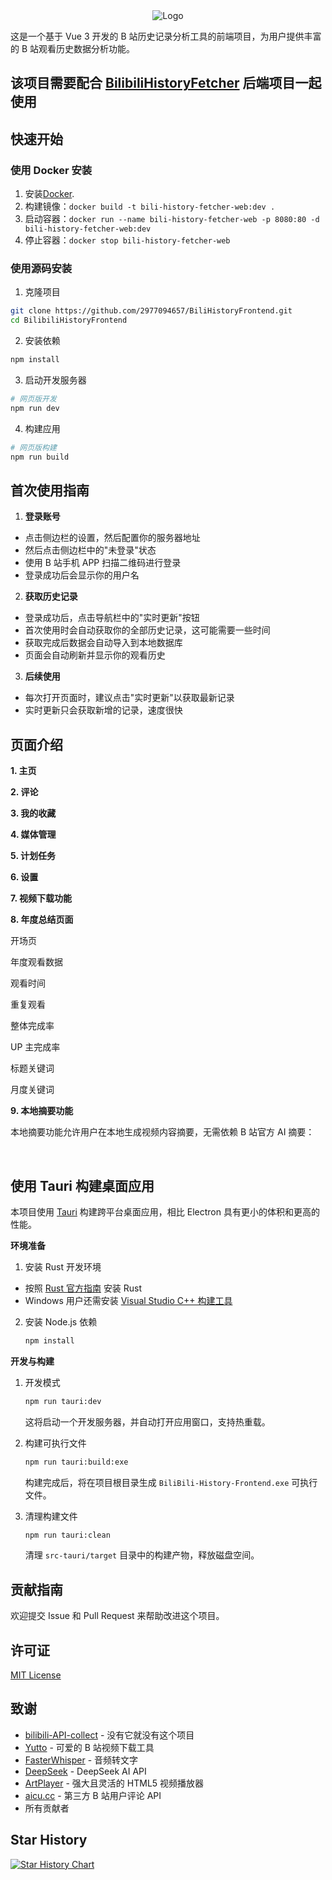 <div align="center">
  <img src="./public/logo.png" alt="Logo">
</div>

这是一个基于 Vue 3 开发的 B 站历史记录分析工具的前端项目，为用户提供丰富的 B 站观看历史数据分析功能。

## 该项目需要配合 [BilibiliHistoryFetcher](https://github.com/2977094657/BilibiliHistoryFetcher) 后端项目一起使用

## 快速开始

### 使用 Docker 安装

1. 安装[Docker](https://docs.docker.com/get-started/get-docker/).
2. 构建镜像：`docker build -t bili-history-fetcher-web:dev .`
3. 启动容器：`docker run --name bili-history-fetcher-web -p 8080:80 -d bili-history-fetcher-web:dev`
4. 停止容器：`docker stop bili-history-fetcher-web`

### 使用源码安装

1. 克隆项目
```bash
git clone https://github.com/2977094657/BiliHistoryFrontend.git
cd BilibiliHistoryFrontend
```

2. 安装依赖
```bash
npm install
```

3. 启动开发服务器
```bash
# 网页版开发
npm run dev
```

4. 构建应用
```bash
# 网页版构建
npm run build
```

## 首次使用指南

1. **登录账号**
  - 点击侧边栏的设置，然后配置你的服务器地址
  - 然后点击侧边栏中的"未登录"状态
  - 使用 B 站手机 APP 扫描二维码进行登录
  - 登录成功后会显示你的用户名

2. **获取历史记录**
  - 登录成功后，点击导航栏中的"实时更新"按钮
  - 首次使用时会自动获取你的全部历史记录，这可能需要一些时间
  - 获取完成后数据会自动导入到本地数据库
  - 页面会自动刷新并显示你的观看历史

3. **后续使用**
  - 每次打开页面时，建议点击"实时更新"以获取最新记录
  - 实时更新只会获取新增的记录，速度很快


## 页面介绍

**1. 主页**
<img src="./public/home.png" alt="">

**2. 评论**
<img src="./public/Comments.png" alt="">

**3. 我的收藏**
<img src="./public/favorites.png" alt="">

**4. 媒体管理**
<img src="./public/images.png" alt="">

**5. 计划任务**
<img src="./public/scheduler.png" alt="">

**6. 设置**
<img src="./public/setting.png" alt="">

**7. 视频下载功能**
<img src="./public/download.png" alt="">


**8. 年度总结页面**

开场页
<img src="public/HeroPage.png" alt="">

年度观看数据
<img src="./public/OverviewPage.png" alt="">

观看时间
<img src="./public/viewingtime.png" alt="">

重复观看
<img src="./public/RewatchPage.png" alt="">

整体完成率
<img src="./public/OverallCompletionPage.png" alt="">

UP 主完成率
<img src="./public/AuthorCompletionPage.png" alt="">

标题关键词
<img src="./public/keyword.png" alt="">

月度关键词
<img src="./public/MonthlyTitle.png" alt="">

**9. 本地摘要功能**

本地摘要功能允许用户在本地生成视频内容摘要，无需依赖 B 站官方 AI 摘要：

<img src="./public/LocalSummary.png" alt="">
<img src="./public/DSSummary.png" alt="">

## 使用 Tauri 构建桌面应用

本项目使用 [Tauri](https://tauri.app/) 构建跨平台桌面应用，相比 Electron 具有更小的体积和更高的性能。

**环境准备**

1. 安装 Rust 开发环境
  - 按照 [Rust 官方指南](https://www.rust-lang.org/tools/install) 安装 Rust
  - Windows 用户还需安装 [Visual Studio C++ 构建工具](https://visualstudio.microsoft.com/visual-cpp-build-tools/)

2. 安装 Node.js 依赖
   ```bash
   npm install
   ```

**开发与构建**

1. 开发模式
   ```bash
   npm run tauri:dev
   ```
   这将启动一个开发服务器，并自动打开应用窗口，支持热重载。

2. 构建可执行文件
   ```bash
   npm run tauri:build:exe
   ```
   构建完成后，将在项目根目录生成 `BiliBili-History-Frontend.exe` 可执行文件。

3. 清理构建文件
   ```bash
   npm run tauri:clean
   ```
   清理 `src-tauri/target` 目录中的构建产物，释放磁盘空间。

## 贡献指南

欢迎提交 Issue 和 Pull Request 来帮助改进这个项目。

## 许可证

[MIT License](LICENSE)

## 致谢

- [bilibili-API-collect](https://github.com/SocialSisterYi/bilibili-API-collect) - 没有它就没有这个项目
- [Yutto](https://yutto.nyakku.moe/) - 可爱的 B 站视频下载工具
- [FasterWhisper](https://github.com/SYSTRAN/faster-whisper) - 音频转文字
- [DeepSeek](https://github.com/deepseek-ai/DeepSeek-R1) - DeepSeek AI API
- [ArtPlayer](https://github.com/zhw2590582/ArtPlayer) - 强大且灵活的 HTML5 视频播放器
- [aicu.cc](https://www.aicu.cc/) - 第三方 B 站用户评论 API
- 所有贡献者

## Star History

[![Star History Chart](https://api.star-history.com/svg?repos=2977094657/BiliHistoryFrontend&type=Date)](https://star-history.com/#2977094657/BiliHistoryFrontend&Date)
